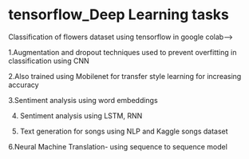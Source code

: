 # tensorflow_Deep Learning tasks

Classification of flowers dataset using tensorflow in google colab-->

1.Augmentation and dropout techniques used to prevent overfitting in classification using CNN

2.Also trained using Mobilenet for transfer style learning for increasing accuracy

3.Sentiment analysis using word embeddings

4. Sentiment analysis using LSTM, RNN

5. Text generation for songs using NLP and Kaggle songs dataset

6.Neural Machine Translation- using sequence to sequence model
